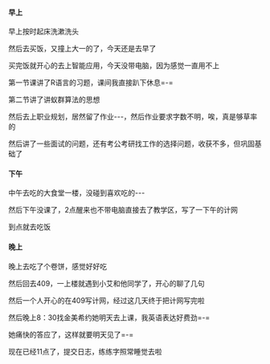 #### 早上

早上按时起床洗漱洗头

然后去买饭，又撞上大一的了，今天还是去早了

买完饭就开心的去上智能应用，今天没带电脑，因为感觉一直用不上

第一节课讲了R语言的习题，课间我直接趴下休息=-=

第二节讲了讲蚁群算法的思想

然后去上职业规划，居然留了作业---，然后作业要求字数不明，唉，真是够草率的

然后讲了一些面试的问题，还有考公考研找工作的选择问题，收获不多，但巩固基础了

#### 下午

中午去吃的大食堂一楼，没碰到喜欢吃的---

然后下午没课了，2点醒来也不带电脑直接去了教学区，写了一下午的计网

到点就去吃饭

#### 晚上

晚上去吃了个卷饼，感觉好好吃

然后回去409，一上楼就遇到小艾和他同学了，开心的聊了几句

然后一个人开心的在409写计网，经过这几天终于把计网写完啦

然后晚上8：30找金美希约她明天去上课，我英语表达好费劲=-=

她痛快的答应了，这样就要明天见了=-=

现在已经11点了，提交日志，练练字照常睡觉去啦
